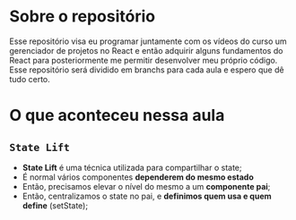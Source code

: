 # Sobre o repositório
Esse repositório visa eu programar juntamente com os vídeos do curso um gerenciador de projetos no React e então adquirir alguns fundamentos do React para posteriormente me permitir desenvolver meu próprio código. Esse repositório será dividido em branchs para cada aula e espero que dê tudo certo.

# O que aconteceu nessa aula

## `State Lift`

- **State Lift** é uma técnica utilizada para compartilhar o state;
- É normal vários componentes **dependerem do mesmo estado**
- Então, precisamos elevar o nível do mesmo a um **componente pai**;
- Então, centralizamos o state no pai, e **definimos quem usa e quem define** (setState);